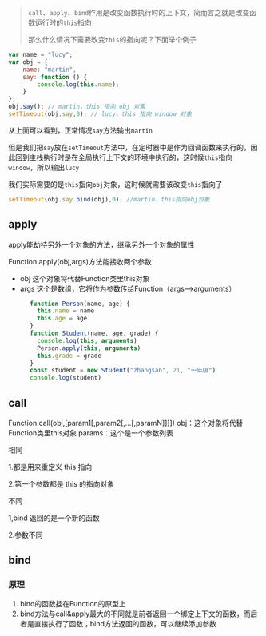 > `call`、`apply`、`bind`作用是改变函数执行时的上下文，简而言之就是改变函数运行时的`this`指向
>
> 那么什么情况下需要改变`this`的指向呢？下面举个例子

```js
var name = "lucy";
var obj = {
    name: "martin",
    say: function () {
        console.log(this.name);
    }
};
obj.say(); // martin，this 指向 obj 对象
setTimeout(obj.say,0); // lucy，this 指向 window 对象
```

从上面可以看到，正常情况`say`方法输出`martin`

但是我们把`say`放在`setTimeout`方法中，在定时器中是作为回调函数来执行的，因此回到主栈执行时是在全局执行上下文的环境中执行的，这时候`this`指向`window`，所以输出`lucy`

我们实际需要的是`this`指向`obj`对象，这时候就需要该改变`this`指向了

```js
setTimeout(obj.say.bind(obj),0); //martin，this指向obj对象
```

## apply

apply能劫持另外一个对象的方法，继承另外一个对象的属性

Function.apply(obj,args)方法能接收两个参数

- obj 这个对象将代替Function类里this对象
- args 这个是数组，它将作为参数传给Function（args-->arguments）

```js
      function Person(name, age) {
        this.name = name
        this.age = age
      }
      function Student(name, age, grade) {
        console.log(this, arguments)
        Person.apply(this, arguments)
        this.grade = grade
      }
      const student = new Student("zhangsan", 21, "一年级")
      console.log(student)

```

## call

Function.call(obj,[param1[,param2[,…[,paramN]]]])
obj：这个对象将代替Function类里this对象
params：这个是一个参数列表

相同

1.都是用来重定义 this 指向

2.第一个参数都是 this 的指向对象

不同

1,bind 返回的是一个新的函数

2.参数不同

## bind

### 原理

1. bind的函数挂在Function的原型上
2. bind方法与call&apply最大的不同就是前者返回一个绑定上下文的函数，而后者是直接执行了函数；bind方法返回的函数，可以继续添加参数



